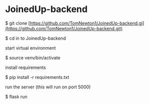 # JoinedUp-backend

$ git clone [https://github.com/TomNewton1/JoinedUp-backend.gi](https://github.com/TomNewton1/JoinedUp-backend.git)

$ cd in to JoinedUp-backend

start virtual environment

$ source venv/bin/activate

install requirements

$ pip install -r requirements.txt

run the server (this will run on port 5000)

$ flask run
